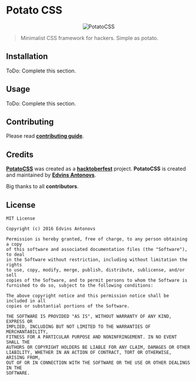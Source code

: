 # Potato CSS
<p align="center">
    <img align="center" src="https://avatars2.githubusercontent.com/u/20952276?v=3&s=200" alt="PotatoCSS">
</p>

> Minimalist CSS framework for hackers. Simple as potato.

## Installation

ToDo: Complete this section.

## Usage

ToDo: Complete this section.

## Contributing

Please read [**contributing guide**](contributing.md).

## Credits

[**PotatoCSS**](https://github.com/PotatoCSS/PotatoCSS) was created as a [**hacktoberfest**](https://hacktoberfest.digitalocean.com/) project. **PotatoCSS** is created and maintained by [**Edvins Antonovs**](https://github.com/ummahusla).

Big thanks to all **contributors**.

## License
```
MIT License

Copyright (c) 2016 Edvins Antonovs

Permission is hereby granted, free of charge, to any person obtaining a copy
of this software and associated documentation files (the "Software"), to deal
in the Software without restriction, including without limitation the rights
to use, copy, modify, merge, publish, distribute, sublicense, and/or sell
copies of the Software, and to permit persons to whom the Software is
furnished to do so, subject to the following conditions:

The above copyright notice and this permission notice shall be included in all
copies or substantial portions of the Software.

THE SOFTWARE IS PROVIDED "AS IS", WITHOUT WARRANTY OF ANY KIND, EXPRESS OR
IMPLIED, INCLUDING BUT NOT LIMITED TO THE WARRANTIES OF MERCHANTABILITY,
FITNESS FOR A PARTICULAR PURPOSE AND NONINFRINGEMENT. IN NO EVENT SHALL THE
AUTHORS OR COPYRIGHT HOLDERS BE LIABLE FOR ANY CLAIM, DAMAGES OR OTHER
LIABILITY, WHETHER IN AN ACTION OF CONTRACT, TORT OR OTHERWISE, ARISING FROM,
OUT OF OR IN CONNECTION WITH THE SOFTWARE OR THE USE OR OTHER DEALINGS IN THE
SOFTWARE.
```
